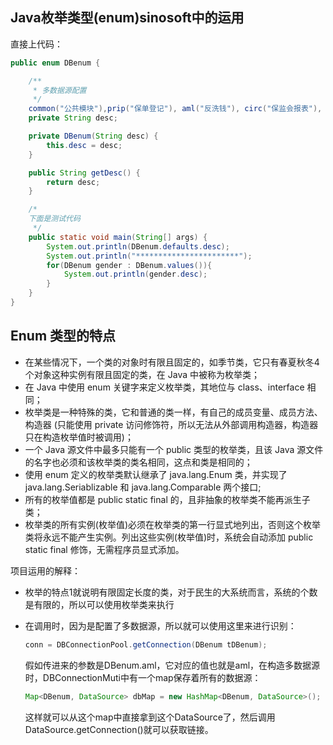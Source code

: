 ## Java枚举类型(enum)sinosoft中的运用

直接上代码：

```java
public enum DBenum {

	/**
	 * 多数据源配置
	 */
	common("公共模块"),prip("保单登记"), aml("反洗钱"), circ("保监会报表"), defaults("默认"), crs("CRS税务上报"), core("核心Lis"), coreBackup("核心备份");
	private String desc;

	private DBenum(String desc) {
		this.desc = desc;
	}

	public String getDesc() {
		return desc;
	}

	/*
	下面是测试代码
	 */
	public static void main(String[] args) {
		System.out.println(DBenum.defaults.desc);
		System.out.println("***********************");
		for(DBenum gender : DBenum.values()){
			System.out.println(gender.desc);
		}
	}
}

```

## Enum 类型的特点

- 在某些情况下，一个类的对象时有限且固定的，如季节类，它只有春夏秋冬4个对象这种实例有限且固定的类，在 Java 中被称为枚举类；
- 在 Java 中使用 enum 关键字来定义枚举类，其地位与 class、interface 相同；
- 枚举类是一种特殊的类，它和普通的类一样，有自己的成员变量、成员方法、构造器 (只能使用 private 访问修饰符，所以无法从外部调用构造器，构造器只在构造枚举值时被调用)；
- 一个 Java 源文件中最多只能有一个 public 类型的枚举类，且该 Java 源文件的名字也必须和该枚举类的类名相同，这点和类是相同的；
- 使用 enum 定义的枚举类默认继承了 java.lang.Enum 类，并实现了 java.lang.Seriablizable 和 java.lang.Comparable 两个接口;
- 所有的枚举值都是 public static final 的，且非抽象的枚举类不能再派生子类；
- 枚举类的所有实例(枚举值)必须在枚举类的第一行显式地列出，否则这个枚举类将永远不能产生实例。列出这些实例(枚举值)时，系统会自动添加 public static final 修饰，无需程序员显式添加。



项目运用的解释：

- 枚举的特点1就说明有限固定长度的类，对于民生的大系统而言，系统的个数是有限的，所以可以使用枚举类来执行

- 在调用时，因为是配置了多数据源，所以就可以使用这里来进行识别：

  ```java
  conn = DBConnectionPool.getConnection(DBenum tDBenum);
  ```

  假如传进来的参数是DBenum.aml，它对应的值也就是aml，在构造多数据源时，DBConnectionMuti中有一个map保存着所有的数据源：

  ```java
  Map<DBenum, DataSource> dbMap = new HashMap<DBenum, DataSource>();
  ```

  这样就可以从这个map中直接拿到这个DataSource了，然后调用DataSource.getConnection()就可以获取链接。